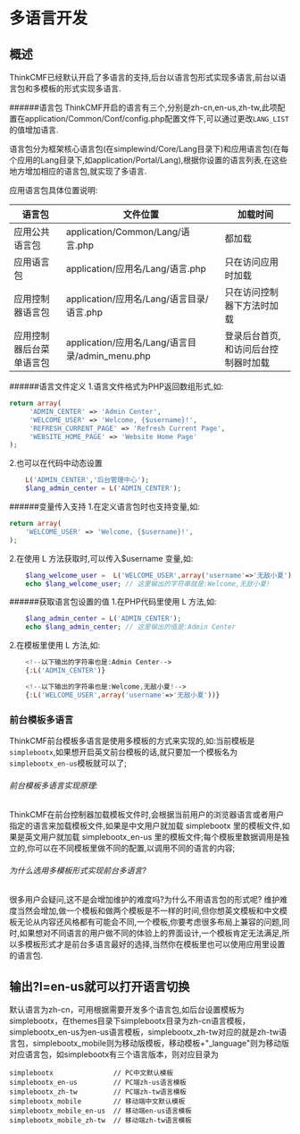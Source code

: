 # 多语言开发

## 概述
ThinkCMF已经默认开启了多语言的支持,后台以语言包形式实现多语言,前台以语言包和多模板的形式实现多语言.

######语言包
ThinkCMF开启的语言有三个,分别是zh-cn,en-us,zh-tw,此项配置在application/Common/Conf/config.php配置文件下,可以通过更改`LANG_LIST`的值增加语言.

语言包分为框架核心语言包(在simplewind/Core/Lang目录下)和应用语言包(在每个应用的Lang目录下,如application/Portal/Lang),根据你设置的语言列表,在这些地方增加相应的语言包,就实现了多语言.

应用语言包具体位置说明:

| 语言包      | 文件位置 | 加载时间|
| ---------- | -------------   | ---------------|
| 应用公共语言包         |  application/Common/Lang/语言.php | 都加载 |
| 应用语言包            |  application/应用名/Lang/语言.php | 只在访问应用时加载|
| 应用控制器语言包       |  application/应用名/Lang/语言目录/语言.php| 只在访问控制器下方法时加载
| 应用控制器后台菜单语言包|  application/应用名/Lang/语言目录/admin_menu.php| 登录后台首页,和访问后台控制器时加载|

######语言文件定义
1.语言文件格式为PHP返回数组形式,如:
```php
return array(
     'ADMIN_CENTER' => 'Admin Center', 
     'WELCOME_USER' => 'Welcome, {$username}!',
     'REFRESH_CURRENT_PAGE' => 'Refresh Current Page',
     'WEBSITE_HOME_PAGE' => 'Website Home Page'
);
```
2.也可以在代码中动态设置
```php
    L('ADMIN_CENTER','后台管理中心');
    $lang_admin_center = L('ADMIN_CENTER');
```

######变量传入支持
1.在定义语言包时也支持变量,如:
```php
return array(
    'WELCOME_USER' => 'Welcome, {$username}!',
);
```
2.在使用 L 方法获取时,可以传入$username 变量,如:
```php
    $lang_welcome_user =  L('WELCOME_USER',array('username'=>'无敌小夏'));
    echo $lang_welcome_user; // 这里输出的字符串就是:Welcome,无敌小夏!
```

######获取语言包设置的值
1.在PHP代码里使用 L 方法,如:
```php
    $lang_admin_center = L('ADMIN_CENTER');
    echo $lang_admin_center; // 这里输出的值是:Admin Center
```
2.在模板里使用 L 方法,如:
```php
    <!--以下输出的字符串也是:Admin Center-->
    {:L('ADMIN_CENTER')} 

    <!--以下输出的字符串也是:Welcome,无敌小夏!-->
    {:L('WELCOME_USER',array('username'=>'无敌小夏'))} 
```

### 前台模板多语言
ThinkCMF前台模板多语言是使用多模板的方式来实现的,如:当前模板是`simplebootx`,如果想开启英文前台模板的话,就只要加一个模板名为 `simplebootx_en-us`模板就可以了;

###### 前台模板多语言实现原理:
ThinkCMF在前台控制器加载模板文件时,会根据当前用户的浏览器语言或者用户指定的语言来加载模板文件,如果是中文用户就加载 simplebootx 里的模板文件,如果是英文用户就加载 simplebootx_en-us 里的模板文件;每个模板里数据调用是独立的,你可以在不同模板里做不同的配置,以调用不同的语言的内容;

###### 为什么选用多模板形式实现前台多语言?
很多用户会疑问,这不是会增加维护的难度吗?为什么不用语言包的形式呢?
维护难度当然会增加,做一个模板和做两个模板是不一样的时间,但你想英文模板和中文模板无论从内容还风格都有可能会不同,一个模板,你要考虑很多布局上兼容的问题,同时,如果想对不同语言的用户做不同的体验上的界面设计,一个模板肯定无法满足,所以多模板形式才是前台多语言最好的选择,当然你在模板里也可以使用应用里设置的语言包.

## 输出?l=en-us就可以打开语言切换

默认语言为zh-cn，可用根据需要开发多个语言包,如后台设置模板为simplebootx，在themes目录下simplebootx目录为zh-cn语言模板，simplebootx_en-us为en-us语言模板，simplebootx_zh-tw对应的就是zh-tw语言包，simplebootx_mobile则为移动版模板，移动模板+"_language"则为移动版对应语言包，如simplebootx有三个语言版本，则对应目录为

```
simplebootx               // PC中文默认模板
simplebootx_en-us         // PC端zh-us语言模板
simplebootx_zh-tw         // PC端zh-tw语言模板
simplebootx_mobile        // 移动端中文默认模板
simplebootx_mobile_en-us  // 移动端en-us语言模板
simplebootx_mobile_zh-tw  // 移动端zh-tw语言模板
```




